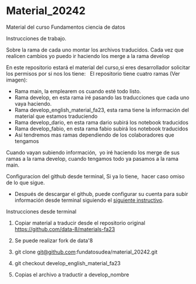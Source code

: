 # Material_20242
Material del curso Fundamentos ciencia de datos


Instrucciones de trabajo. 

Sobre la rama de cada uno  montar los archivos traducidos. Cada vez que realicen cambios yo puedo ir haciendo los merge a la rama develop
 
En este repositorio estará el material del curso,si eres desarrollador solicitar los permisos por si nos los tiene: 
 
El repositorio tiene cuatro ramas (Ver imagen):

- Rama main, la emplearem os cuando esté todo listo.
- Rama develop, en esta rama iré pasando las traducciones que cada uno vaya haciendo.
- Rama develop_english_material_fa23, esta rama tiene la información del material que estamos traduciendo
- Rama develop_dario, en esta rama dario subirá los notebook traducidos
- Rama develop_fabio, en esta rama fabio subirá los notebook traducidos
- Así tendremos mas ramas dependiendo de los colaboradores que tengamos 

Cuando vayan subiendo información,  yo iré haciendo los merge de sus ramas a la rama develop, cuando tengamos todo ya pasamos a la rama main. 

Configuracion del github desde terminal,  Si ya lo tiene,  hacer caso omiso de lo que sigue. 

- Después de descargar el github, puede configurar su cuenta para subir información desde terminal siguiendo el [siguiente instructivo](https://view.officeapps.live.com/op/view.aspx?src=https%3A%2F%2Fraw.githubusercontent.com%2Ffundatosudea%2Fmaterial_20242%2Fdevelop%2Fssh_github.pptx&wdOrigin=BROWSELINK).

Instrucciones desde terminal 

1. Copiar material a traducir desde el repositorio original https://github.com/data-8/materials-fa23
2. Se puede realizar fork de data'8

3. git clone git@github.com:fundatosudea/material_20242.git

4. git checkout develop_english_material_fa23

5. Copias el archivo a traductir a develop_nombre
